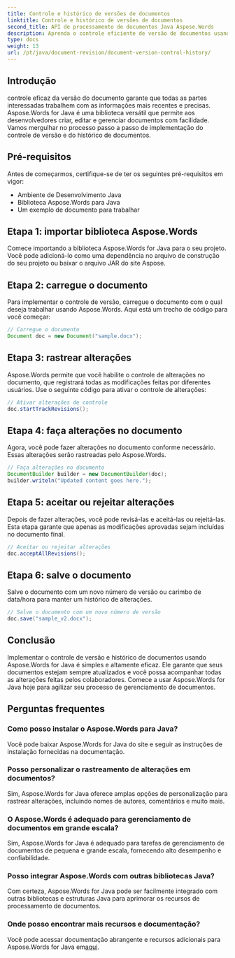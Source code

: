 ```yaml
---
title: Controle e histórico de versões de documentos
linktitle: Controle e histórico de versões de documentos
second_title: API de processamento de documentos Java Aspose.Words
description: Aprenda o controle eficiente de versão de documentos usando Aspose.Words for Java. Gerencie alterações, colabore perfeitamente e acompanhe as revisões sem esforço.
type: docs
weight: 13
url: /pt/java/document-revision/document-version-control-history/
---
```


## Introdução

controle eficaz da versão do documento garante que todas as partes interessadas trabalhem com as informações mais recentes e precisas. Aspose.Words for Java é uma biblioteca versátil que permite aos desenvolvedores criar, editar e gerenciar documentos com facilidade. Vamos mergulhar no processo passo a passo de implementação do controle de versão e do histórico de documentos.

## Pré-requisitos

Antes de começarmos, certifique-se de ter os seguintes pré-requisitos em vigor:

- Ambiente de Desenvolvimento Java
- Biblioteca Aspose.Words para Java
- Um exemplo de documento para trabalhar

## Etapa 1: importar biblioteca Aspose.Words

Comece importando a biblioteca Aspose.Words for Java para o seu projeto. Você pode adicioná-lo como uma dependência no arquivo de construção do seu projeto ou baixar o arquivo JAR do site Aspose.

## Etapa 2: carregue o documento

Para implementar o controle de versão, carregue o documento com o qual deseja trabalhar usando Aspose.Words. Aqui está um trecho de código para você começar:

```java
// Carregue o documento
Document doc = new Document("sample.docx");
```

## Etapa 3: rastrear alterações

Aspose.Words permite que você habilite o controle de alterações no documento, que registrará todas as modificações feitas por diferentes usuários. Use o seguinte código para ativar o controle de alterações:

```java
// Ativar alterações de controle
doc.startTrackRevisions();
```

## Etapa 4: faça alterações no documento

Agora, você pode fazer alterações no documento conforme necessário. Essas alterações serão rastreadas pelo Aspose.Words.

```java
// Faça alterações no documento
DocumentBuilder builder = new DocumentBuilder(doc);
builder.writeln("Updated content goes here.");
```

## Etapa 5: aceitar ou rejeitar alterações

Depois de fazer alterações, você pode revisá-las e aceitá-las ou rejeitá-las. Esta etapa garante que apenas as modificações aprovadas sejam incluídas no documento final.

```java
// Aceitar ou rejeitar alterações
doc.acceptAllRevisions();
```

## Etapa 6: salve o documento

Salve o documento com um novo número de versão ou carimbo de data/hora para manter um histórico de alterações.

```java
// Salve o documento com um novo número de versão
doc.save("sample_v2.docx");
```

## Conclusão

Implementar o controle de versão e histórico de documentos usando Aspose.Words for Java é simples e altamente eficaz. Ele garante que seus documentos estejam sempre atualizados e você possa acompanhar todas as alterações feitas pelos colaboradores. Comece a usar Aspose.Words for Java hoje para agilizar seu processo de gerenciamento de documentos.

## Perguntas frequentes

### Como posso instalar o Aspose.Words para Java?

Você pode baixar Aspose.Words for Java do site e seguir as instruções de instalação fornecidas na documentação.

### Posso personalizar o rastreamento de alterações em documentos?

Sim, Aspose.Words for Java oferece amplas opções de personalização para rastrear alterações, incluindo nomes de autores, comentários e muito mais.

### O Aspose.Words é adequado para gerenciamento de documentos em grande escala?

Sim, Aspose.Words for Java é adequado para tarefas de gerenciamento de documentos de pequena e grande escala, fornecendo alto desempenho e confiabilidade.

### Posso integrar Aspose.Words com outras bibliotecas Java?

Com certeza, Aspose.Words for Java pode ser facilmente integrado com outras bibliotecas e estruturas Java para aprimorar os recursos de processamento de documentos.

### Onde posso encontrar mais recursos e documentação?

 Você pode acessar documentação abrangente e recursos adicionais para Aspose.Words for Java em[aqui](https://reference.aspose.com/words/java/).